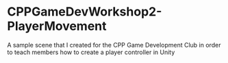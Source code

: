 # CPPGameDevWorkshop2-PlayerMovement
 A sample scene that I created for the CPP Game Development Club in order to teach members how to create a player controller in Unity
